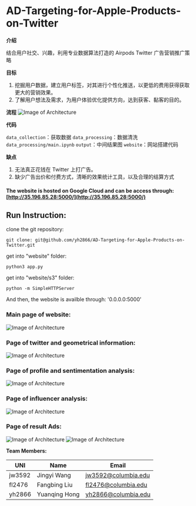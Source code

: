 # AD-Targeting-for-Apple-Products-on-Twitter


**介绍** 

结合用户社交、兴趣，利用专业数据算法打造的 Airpods Twitter 广告营销推广策略

**目标**

1. 挖掘用户数据，建立用户标签，对其进行个性化推送，以更低的费用获得获取更大的营销效果。
2. 了解用户想法及需求，为用户体验优化提供方向，达到获客、黏客的目的。

**流程**
![Image of Architecture](https://github.com/yh2866/AD-Targeting-for-Apple-Products-on-Twitter/blob/master/website/img/diagram2.png)

**代码**

```data_collection```：获取数据
```data_processing```：数据清洗
```data_processing/main.ipynb``` 
```output```：中间结果图
```website```：网站搭建代码


**缺点**
1. 无法真正花钱在 Twitter 上打广告。
1. 缺少广告出价和付费方式，清晰的效果统计工具，以及合理的结算方式


#### The website is hosted on Google Cloud and can be access through: [http://35.196.85.28:5000/](http://35.196.85.28:5000/)

## Run Instruction:

clone the git repository: 

`git clone: git@github.com/yh2866/AD-Targeting-for-Apple-Products-on-Twitter.git`

get into "website" folder:

`python3 app.py`

get into "website/s3" folder:

`python -m SimpleHTTPServer`

And then, the website is availble through: '0.0.0.0:5000'




### Main page of website:
![Image of Architecture](https://github.com/yh2866/AD-Targeting-for-Apple-Products-on-Twitter/blob/master/website/img/main.png)

### Page of twitter and geometrical information:
![Image of Architecture](https://github.com/yh2866/AD-Targeting-for-Apple-Products-on-Twitter/blob/master/website/img/geo.png)

### Page of profile and sentimentation analysis:
![Image of Architecture](https://github.com/yh2866/AD-Targeting-for-Apple-Products-on-Twitter/blob/master/website/img/sen.png)

### Page of influencer analysis:
![Image of Architecture](https://github.com/yh2866/AD-Targeting-for-Apple-Products-on-Twitter/blob/master/website/img/influ.png)

### Page of result Ads:
![Image of Architecture](https://github.com/yh2866/AD-Targeting-for-Apple-Products-on-Twitter/blob/master/website/img/ad-banner.png)
![Image of Architecture](https://github.com/yh2866/AD-Targeting-for-Apple-Products-on-Twitter/blob/master/website/img/ad-airpod.png)


**Team Members:**

|UNI     |       Name             |           Email        |
| ------ |  -------------------   |   ---------------------|
|jw3592  |   Jingyi Wang            | jw3592@columbia.edu |
|fl2476  |  Fangbing Liu           | fl2476@columbia.edu    |
|yh2866  |   Yuanqing Hong        |  yh2866@columbia.edu   |
